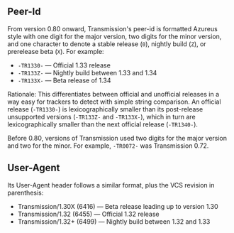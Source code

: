 ## Peer-Id

From version 0.80 onward, Transmission's peer-id is formatted Azureus style with one digit for the major version, two digits for the minor version, and one character to denote a stable release (`0`), nightly build (`Z`), or prerelease beta (`X`). For example:
  * `-TR1330-` &mdash; Official 1.33 release
  * `-TR133Z-` &mdash; Nightly build between 1.33 and 1.34
  * `-TR133X-` &mdash; Beta release of 1.34

Rationale: This differentiates between official and unofficial releases in a way easy for trackers to detect with simple string comparison. An official release (`-TR1330-`) is lexicographically smaller than its post-release unsupported versions (`-TR133Z-` and `-TR133X-`), which in turn are lexicographically smaller than the next official release (`-TR1340-`).

Before 0.80, versions of Transmission used two digits for the major version and two for the minor. For example, `-TR0072-` was Transmission 0.72.

## User-Agent

Its User-Agent header follows a similar format, plus the VCS revision in parenthesis:
  * Transmission/1.30X (6416) &mdash; Beta release leading up to version 1.30
  * Transmission/1.32 (6455) &mdash; Official 1.32 release
  * Transmission/1.32+ (6499) &mdash; Nightly build between 1.32 and 1.33
